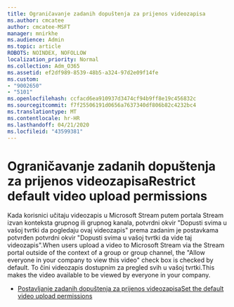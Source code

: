 ```yaml
---
title: Ograničavanje zadanih dopuštenja za prijenos videozapisa
ms.author: cmcatee
author: cmcatee-MSFT
manager: mnirkhe
ms.audience: Admin
ms.topic: article
ROBOTS: NOINDEX, NOFOLLOW
localization_priority: Normal
ms.collection: Adm_O365
ms.assetid: ef2df989-8539-48b5-a324-97d2e09f14fe
ms.custom:
- "9002650"
- "5101"
ms.openlocfilehash: ccfacd6ea910937d3474cf94b9ff8e19c456832c
ms.sourcegitcommit: f7f25506191d0656a7637340df806b82c4232bc4
ms.translationtype: MT
ms.contentlocale: hr-HR
ms.lasthandoff: 04/21/2020
ms.locfileid: "43599381"
---
```

# <a name="restrict-default-video-upload-permissions"></a><span data-ttu-id="44019-102">Ograničavanje zadanih dopuštenja za prijenos videozapisa</span><span class="sxs-lookup"><span data-stu-id="44019-102">Restrict default video upload permissions</span></span>

<span data-ttu-id="44019-103">Kada korisnici učitaju videozapis u Microsoft Stream putem portala Stream izvan konteksta grupnog ili grupnog kanala, potvrdni okvir "Dopusti svima u vašoj tvrtki da pogledaju ovaj videozapis" prema zadanim je postavkama potvrđen potvrdni okvir "Dopusti svima u vašoj tvrtki da vide taj videozapis".</span><span class="sxs-lookup"><span data-stu-id="44019-103">When users upload a video to Microsoft Stream via the Stream portal outside of the context of a group or group channel, the "Allow everyone in your company to view this video" check box is checked by default.</span></span> <span data-ttu-id="44019-104">To čini videozapis dostupnim za pregled svih u vašoj tvrtki.</span><span class="sxs-lookup"><span data-stu-id="44019-104">This makes the video available to be viewed by everyone in your company.</span></span>

- [<span data-ttu-id="44019-105">Postavljanje zadanih dopuštenja za prijenos videozapisa</span><span class="sxs-lookup"><span data-stu-id="44019-105">Set the default video upload permissions</span></span>](https://docs.microsoft.com/stream/default-video-permissions)
